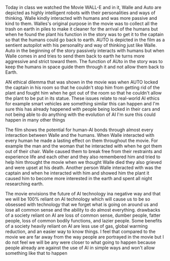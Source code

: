 Today in class we watched the Movie WALL-E and in it, Walle and Auto are depicted as highly intelligent robots with their personalities and ways of thinking. Walle kindly interacted with humans and was more passive and kind to them. Walles's original purpose in the movie was to collect all the trash on earth in piles to make it cleaner for the arrival of the humans but when he found the plant his function in the story was to get it to the captain so that the humans could go back to earth. AUTO is depicted in the film as a sentient autopilot with his personality and way of thinking just like Walle. Auto in the beginning of the story passively interacts with humans but when Walle comes in and tries to send them back to earth he turns more aggressive and strict toward them. The function of AUto in the story was to keep the humans in space guide them through it and not allow them back to Earth.


AN ethical dilemma that was shown in the movie was when AUTO locked the captain in his room so that he couldn't stop him from getting rid of the plant and fought him when he got out of the room so that he couldn't allow the plant to be put in its statue. These issues relate to real-world AI ethics for example smart vehicles are something similar this can happen and I'm sure this has already happened with people being locked in their cars and not being able to do anything with the evolution of AI I'm sure this could happen in  many other things


The film shows the potential for human-AI bonds through almost every interaction between Walle and the humans. When Walle interacted with every human he made a lasting effect on them throughout the movie. For example the man and the woman that he interacted with when he got them out of their chair. Walle caused them to break free from their restraints and experience life and each other and they also remembered him and tried to help him throught the movie when we thought Walle died they also grieved and were upset at his death. Another person Walle interacted with was the captain and when he interacted with him and showed him the plant it caused him to become more interested in the earth and spent all night researching earth.


The movie envisions the future of AI technology ina negative way and that we will be 100% reliant on AI technology which will cause us to be so obsessed with technology that we forget what is going on around us and lose all common sense and the ability to do almost everything. drawbacks of a society reliant on AI are loss of common sense, dumber people, fatter people, loss of common bodily functions, and lazier people. Some benefits of a society heavily reliant on AI are less use of gas, global warming reduction, and an easier way to know things. I feel that compared to the movie we are far away from the way people are portrayed in the movie but I do not feel we will be any were closer to what going to happen because people already are against the use of AI in simple ways and won't allow something like that to happen
